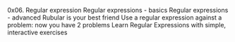 0x06. Regular expression
Regular expressions - basics
Regular expressions - advanced
Rubular is your best friend
Use a regular expression against a problem: now you have 2 problems
Learn Regular Expressions with simple, interactive exercises
